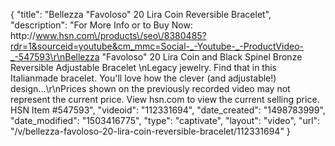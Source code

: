 {
    "title": "Bellezza \"Favoloso\" 20 Lira Coin Reversible Bracelet",
    "description": "For More Info or to Buy Now: http:\/\/www.hsn.com\/products\/seo\/8380485?rdr=1&sourceid=youtube&cm_mmc=Social-_-Youtube-_-ProductVideo-_-547593\r\nBellezza \"Favoloso\" 20 Lira Coin and Black Spinel Bronze Reversible Adjustable Bracelet \nLegacy jewelry. Find that in this Italianmade bracelet. You'll love how the clever (and adjustable!) design...\r\nPrices shown on the previously recorded video may not represent the current price.  View hsn.com to view the current selling price. HSN Item #547593",
    "videoid": "112331694",
    "date_created": "1498783999",
    "date_modified": "1503416775",
    "type": "captivate",
    "layout": "video",
    "url": "\/v\/bellezza-favoloso-20-lira-coin-reversible-bracelet\/112331694"
}